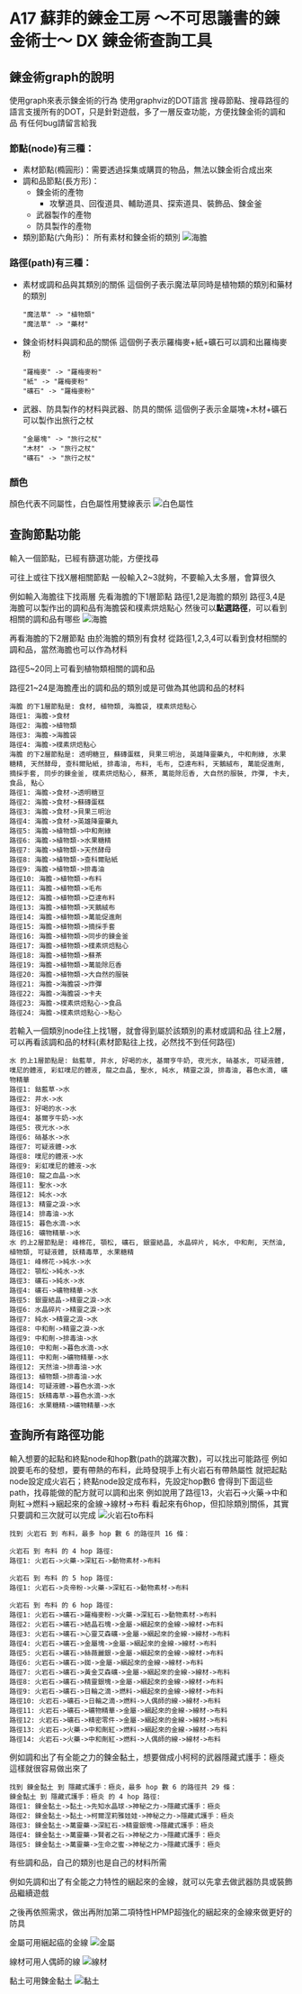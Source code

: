 # A17 蘇菲的鍊金工房 ～不可思議書的鍊金術士～ DX 鍊金術查詢工具

## 鍊金術graph的說明
使用graph來表示鍊金術的行為
使用graphviz的DOT語言
搜尋節點、搜尋路徑的語言支援所有的DOT，只是針對遊戲，多了一層反查功能，方便找鍊金術的調和品
有任何bug請留言給我

### 節點(node)有三種：
+ 素材節點(橢圓形)：需要透過採集或購買的物品，無法以鍊金術合成出來
+ 調和品節點(長方形)：
    + 鍊金術的產物
        + 攻擊道具、回復道具、輔助道具、探索道具、裝飾品、鍊金釜
    + 武器製作的產物
    + 防具製作的產物
+ 類別節點(六角形)：
    所有素材和鍊金術的類別
![海膽](./海膽.svg)

### 路徑(path)有三種：
+ 素材或調和品與其類別的關係
    這個例子表示魔法草同時是植物類的類別和藥材的類別
    ```
    "魔法草" -> "植物類"
    "魔法草" -> "藥材"
    ```
+ 鍊金術材料與調和品的關係
    這個例子表示羅梅麥+紙+礦石可以調和出羅梅麥粉
    ```
    "羅梅麥" -> "羅梅麥粉"
    "紙" -> "羅梅麥粉"
    "礦石" -> "羅梅麥粉"
    ```
+ 武器、防具製作的材料與武器、防具的關係
    這個例子表示金屬塊+木材+礦石可以製作出旅行之杖
    ```
    "金屬塊" -> "旅行之杖"
    "木材" -> "旅行之杖"
    "礦石" -> "旅行之杖"
    ```
### 顏色
顏色代表不同屬性，白色屬性用雙線表示
![白色屬性](./白色屬性.svg)

## 查詢節點功能
輸入一個節點，已經有篩選功能，方便找尋

可往上或往下找X層相關節點
一般輸入2~3就夠，不要輸入太多層，會算很久

例如輸入海膽往下找兩層
先看海膽的下1層節點
路徑1,2是海膽的類別
路徑3,4是海膽可以製作出的調和品有海膽袋和樸素烘焙點心
然後可以**點選路徑**，可以看到相關的調和品有哪些
![海膽](./海膽.svg)

再看海膽的下2層節點
由於海膽的類別有食材
從路徑1,2,3,4可以看到食材相關的調和品，當然海膽也可以作為材料

路徑5~20同上可看到植物類相關的調和品

路徑21~24是海膽產出的調和品的類別或是可做為其他調和品的材料

    海膽 的下1層節點是: 食材, 植物類, 海膽袋, 樸素烘焙點心
    路徑1: 海膽->食材
    路徑2: 海膽->植物類
    路徑3: 海膽->海膽袋
    路徑4: 海膽->樸素烘焙點心
    海膽 的下2層節點是: 透明糖豆, 蘇磚蛋糕, 貝果三明治, 英雄降靈藥丸, 中和劑綠, 水果糖精, 天然酵母, 查科爾貼紙, 排毒油, 布料, 毛布, 亞達布料, 天鵝絨布, 萬能促進劑, 摘採手套, 同步的鍊金釜, 樸素烘焙點心, 蘇茶, 萬能除厄香, 大自然的服裝, 炸彈, 卡夫, 食品, 點心
    路徑1: 海膽->食材->透明糖豆
    路徑2: 海膽->食材->蘇磚蛋糕
    路徑3: 海膽->食材->貝果三明治
    路徑4: 海膽->食材->英雄降靈藥丸
    路徑5: 海膽->植物類->中和劑綠
    路徑6: 海膽->植物類->水果糖精
    路徑7: 海膽->植物類->天然酵母
    路徑8: 海膽->植物類->查科爾貼紙
    路徑9: 海膽->植物類->排毒油
    路徑10: 海膽->植物類->布料
    路徑11: 海膽->植物類->毛布
    路徑12: 海膽->植物類->亞達布料
    路徑13: 海膽->植物類->天鵝絨布
    路徑14: 海膽->植物類->萬能促進劑
    路徑15: 海膽->植物類->摘採手套
    路徑16: 海膽->植物類->同步的鍊金釜
    路徑17: 海膽->植物類->樸素烘焙點心
    路徑18: 海膽->植物類->蘇茶
    路徑19: 海膽->植物類->萬能除厄香
    路徑20: 海膽->植物類->大自然的服裝
    路徑21: 海膽->海膽袋->炸彈
    路徑22: 海膽->海膽袋->卡夫
    路徑23: 海膽->樸素烘焙點心->食品
    路徑24: 海膽->樸素烘焙點心->點心

若輸入一個類別node往上找1層，就會得到屬於該類別的素材或調和品
往上2層，可以再看該調和品的材料(素材節點往上找，必然找不到任何路徑)

    水 的上1層節點是: 鈷藍草, 井水, 好喝的水, 基爾亨牛奶, 夜光水, 硝基水, 可疑液體, 噗尼的體液, 彩虹噗尼的體液, 龍之血晶, 聖水, 純水, 精靈之淚, 排毒油, 暮色水滴, 礦物精華
    路徑1: 鈷藍草->水
    路徑2: 井水->水
    路徑3: 好喝的水->水
    路徑4: 基爾亨牛奶->水
    路徑5: 夜光水->水
    路徑6: 硝基水->水
    路徑7: 可疑液體->水
    路徑8: 噗尼的體液->水
    路徑9: 彩虹噗尼的體液->水
    路徑10: 龍之血晶->水
    路徑11: 聖水->水
    路徑12: 純水->水
    路徑13: 精靈之淚->水
    路徑14: 排毒油->水
    路徑15: 暮色水滴->水
    路徑16: 礦物精華->水
    水 的上2層節點是: 峰棉花, 顎松, 礦石, 銀靈結晶, 水晶碎片, 純水, 中和劑, 天然油, 植物類, 可疑液體, 妖精毒草, 水果糖精
    路徑1: 峰棉花->純水->水
    路徑2: 顎松->純水->水
    路徑3: 礦石->純水->水
    路徑4: 礦石->礦物精華->水
    路徑5: 銀靈結晶->精靈之淚->水
    路徑6: 水晶碎片->精靈之淚->水
    路徑7: 純水->精靈之淚->水
    路徑8: 中和劑->精靈之淚->水
    路徑9: 中和劑->排毒油->水
    路徑10: 中和劑->暮色水滴->水
    路徑11: 中和劑->礦物精華->水
    路徑12: 天然油->排毒油->水
    路徑13: 植物類->排毒油->水
    路徑14: 可疑液體->暮色水滴->水
    路徑15: 妖精毒草->暮色水滴->水
    路徑16: 水果糖精->礦物精華->水

## 查詢所有路徑功能
輸入想要的起點和終點node和hop數(path的跳躍次數)，可以找出可能路徑
例如說要毛布的發想，要有帶熱的布料，此時發現手上有火岩石有帶熱屬性
就把起點node設定成火岩石；終點node設定成布料，先設定hop數6
會得到下面這些path，找尋能做的配方就可以調和出來
例如說用了路徑13，火岩石->火藥->中和劑紅->燃料->綑起來的金線->線材->布料
看起來有6hop，但扣除類別關係，其實只要調和三次就可以完成
![火岩石to布料](./帶熱布料.svg)

    找到 火岩石 到 布料，最多 hop 數 6 的路徑共 16 條：

    火岩石 到 布料 的 4 hop 路徑:
    路徑1: 火岩石->火藥->深紅石->動物素材->布料

    火岩石 到 布料 的 5 hop 路徑:
    路徑1: 火岩石->炎帝粉->火藥->深紅石->動物素材->布料

    火岩石 到 布料 的 6 hop 路徑:
    路徑1: 火岩石->礦石->羅梅麥粉->火藥->深紅石->動物素材->布料
    路徑2: 火岩石->礦石->結晶石塊->金屬->綑起來的金線->線材->布料
    路徑3: 火岩石->礦石->心靈艾森礦->金屬->綑起來的金線->線材->布料
    路徑4: 火岩石->礦石->金屬塊->金屬->綑起來的金線->線材->布料
    路徑5: 火岩石->礦石->絲薇麗銀->金屬->綑起來的金線->線材->布料
    路徑6: 火岩石->礦石->銣->金屬->綑起來的金線->線材->布料
    路徑7: 火岩石->礦石->黃金艾森礦->金屬->綑起來的金線->線材->布料
    路徑8: 火岩石->礦石->精靈銀塊->金屬->綑起來的金線->線材->布料
    路徑9: 火岩石->礦石->日輪之滴->燃料->綑起來的金線->線材->布料
    路徑10: 火岩石->礦石->日輪之滴->燃料->人偶師的線->線材->布料
    路徑11: 火岩石->礦石->礦物精華->金屬->綑起來的金線->線材->布料
    路徑12: 火岩石->礦石->精密零件->金屬->綑起來的金線->線材->布料
    路徑13: 火岩石->火藥->中和劑紅->燃料->綑起來的金線->線材->布料
    路徑14: 火岩石->火藥->中和劑紅->燃料->人偶師的線->線材->布料

例如調和出了有全能之力的鍊金黏土，想要做成小柯柯的武器隱藏式護手：極炎
這樣就很容易做出來了

    找到 鍊金黏土 到 隱藏式護手：極炎，最多 hop 數 6 的路徑共 29 條：
    鍊金黏土 到 隱藏式護手：極炎 的 4 hop 路徑:
    路徑1: 鍊金黏土->黏土->先知水晶球->神秘之力->隱藏式護手：極炎
    路徑2: 鍊金黏土->黏土->柯爾涅莉雅娃娃->神秘之力->隱藏式護手：極炎
    路徑3: 鍊金黏土->萬靈藥->深紅石->精靈銀塊->隱藏式護手：極炎
    路徑4: 鍊金黏土->萬靈藥->賢者之石->神秘之力->隱藏式護手：極炎
    路徑5: 鍊金黏土->萬靈藥->生命之蜜->神秘之力->隱藏式護手：極炎


有些調和品，自己的類別也是自己的材料所需

例如先調和出了有全能之力特性的綑起來的金線，就可以先拿去做武器防具或裝飾品繼續遊戲

之後再依照需求，做出再附加第二項特性HPMP超強化的綑起來的金線來做更好的防具

金屬可用綑起癌的金線
![金屬](./金屬.svg)

線材可用人偶師的線
![線材](./線材.svg)


黏土可用鍊金黏土
![黏土](./黏土.svg)

    
